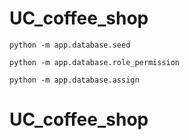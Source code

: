 # UC_coffee_shop

```
python -m app.database.seed

```

```
python -m app.database.role_permission

```

```
python -m app.database.assign

```
# UC_coffee_shop
